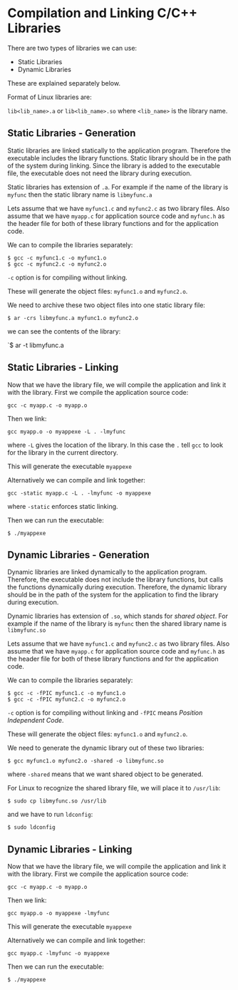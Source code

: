 # Compilation and Linking C/C++ Libraries

There are two types of libraries we can use:

* Static Libraries
* Dynamic Libraries

These are explained separately below.

Format of Linux libraries are:

`lib<lib_name>.a` or `lib<lib_name>.so` where `<lib_name>` is the library name.

## Static Libraries - Generation

Static libraries are linked statically to the application program. Therefore the executable includes the library functions. Static library should be in the path of the system during linking. Since the library is added to the executable file, the executable does not need the library during execution.

Static libraries has extension of `.a`. For example if the name of the library is `myfunc` then the static library name is `libmyfunc.a`

Lets assume that we have `myfunc1.c` and `myfunc2.c` as two library files. Also assume that we have `myapp.c` for application source code and `myfunc.h` as the header file for both of these library functions and for the application code.

We can to compile the libraries separately:

```
$ gcc -c myfunc1.c -o myfunc1.o
$ gcc -c myfunc2.c -o myfunc2.o
```
`-c` option is for compiling without linking.

These will generate the object files: `myfunc1.o` and `myfunc2.o`.

We need to archive these two object files into one static library file:

`$ ar -crs libmyfunc.a myfunc1.o myfunc2.o`

we can see the contents of the library:

`$ ar -t libmyfunc.a

## Static Libraries - Linking

Now that we have the library file, we will compile the application and link it with the library. First we compile the application source code:

`gcc -c myapp.c -o myapp.o`

Then we link:

`gcc myapp.o -o myappexe -L . -lmyfunc`

where `-L` gives the location of the library. In this case the `.` tell `gcc` to look for the library in the current directory.

This will generate the executable `myappexe`

Alternatively we can compile and link together:

`gcc -static myapp.c -L . -lmyfunc -o myappexe`

where `-static` enforces static linking.

Then we can run the executable:

`$ ./myappexe`



## Dynamic Libraries - Generation

Dynamic libraries are linked dynamically to the application program. Therefore, the executable does not include the library functions, but calls the functions dynamically during execution. Therefore, the dynamic library should be in the path of the system for the application to find the library during execution.

Dynamic libraries has extension of `.so`, which stands for *shared object*. For example if the name of the library is `myfunc` then the shared library name is `libmyfunc.so`

Lets assume that we have `myfunc1.c` and `myfunc2.c` as two library files. Also assume that we have `myapp.c` for application source code and `myfunc.h` as the header file for both of these library functions and for the application code.

We can to compile the libraries separately:

```
$ gcc -c -fPIC myfunc1.c -o myfunc1.o
$ gcc -c -fPIC myfunc2.c -o myfunc2.o
```
`-c` option is for compiling without linking and `-fPIC` means *Position Independent Code*.

These will generate the object files: `myfunc1.o` and `myfunc2.o`.

We need to generate the dynamic library out of these two libraries:

`$ gcc myfunc1.o myfunc2.o -shared -o libmyfunc.so`

where `-shared` means that we want shared object to be generated.

For Linux to recognize the shared library file, we will place it to `/usr/lib`:

`$ sudo cp libmyfunc.so /usr/lib`

and we have to run `ldconfig`:

`$ sudo ldconfig`

## Dynamic Libraries - Linking

Now that we have the library file, we will compile the application and link it with the library. First we compile the application source code:

`gcc -c myapp.c -o myapp.o`

Then we link:

`gcc myapp.o -o myappexe -lmyfunc`

This will generate the executable `myappexe`

Alternatively we can compile and link together:

`gcc myapp.c -lmyfunc -o myappexe`

Then we can run the executable:

`$ ./myappexe`
